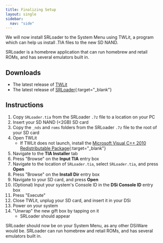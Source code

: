 ```yaml
---
title: Finalizing Setup
layout: single
sidebar:
  nav: "side"
---
```


We will now install SRLoader to the System Menu using TWLit, a program which can help us install .TIA files to the new SD NAND.

SRLoader is a homebrew application that can run homebrew and retail ROMs, and has several emulators built in.

## Downloads

- The latest release of [TWLit](/assets/files/TWLit.exe)
- The latest release of [SRLoader](https://github.com/Robz8/SRLoader/releases){:target="_blank"}
## Instructions

1. Copy `SRLoader.tia` from the SRLoader `.7z` file to a location on your PC
2. Insert your SD NAND (<2GB) SD card
3. Copy the `_nds` and `roms` folders from the SRLoader `.7z` file to the root of your SD card
4. Open TWLit
    - If TWLit does not launch, install the [Microsoft Visual C++ 2010 Redistributable Package](https://www.microsoft.com/en-us/download/details.aspx?id=5555){:target="_blank"}
5. Navigate to the **TIA Installer** tab
6. Press "Browse" on the **Input TIA** entry box
7. Navigate to the location of `SRLoader.tia`, select `SRLoader.tia`, and press **Open**
8. Press "Browse" on the **Install Dir** entry box
9. Navigate to your SD card, and press **Open**
10. (Optional) Input your system's Console ID in the **DSi Console ID** entry box
11. Press "Execute"
12. Close TWLit, unplug your SD card, and insert it in your DSi
13. Power on your system
14. "Unwrap" the new gift box by tapping on it
    - SRLoader should appear

SRLoader should now be on your System Menu, as any other DSiWare would be. SRLoader can run homebrew and retail ROMs, and has several emulators built in.
